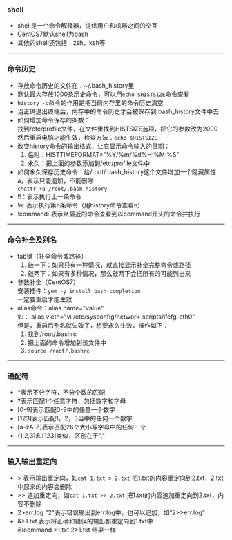 ### shell  
* shell是一个命令解释器，提供用户和机器之间的交互  
* CentOS7默认shell为bash  
* 其他的shell还包括：zsh，ksh等  
----------------------------------------------
### 命令历史  
* 存放命令历史的文件在：~/.bash_history里  
* 默认最大存放1000条历史命令，可以用```echo $HISTSIZE```命令查看  
* ```history -c```命令的作用是把当前内存里的命令历史清空  
* 当正确退出终端后，内存中的命令历史才会被保存到.bash_history文件中去  
* 如何增加命令保存的条数：  
  找到/etc/profile文件，在文件里找到HISTSIZE选项，把它的参数改为2000  
  然后重启电脑才能生效，检查方法：```echo $HISTSIZE```
* 改变history命令的输出格式，让它显示命令输入的日期：  
  1. 临时：HISTTIMEFORMAT="%Y/%m/%d%H:%M:%S"  
  2. 永久：把上面的参数添加到/etc/profile文件中  
* 如何永久保存历史命令：给/root/.bash_history这个文件增加一个隐藏属性a，表示只能追加，不能删除  
  ```chattr +a /root/.bash_history```  
* !!：表示执行上一条命令  
* !n: 表示执行第n条命令（用history命令查看n）  
* !command: 表示从最近的命令查看到以command开头的命令并执行  
----------------------------------------------
### 命令补全及别名  
* tab键（补全命令或路径）
  1. 敲一下：如果只有一种情况，就直接显示补全完整命令或路径  
  2. 敲两下：如果有多种情况，那么敲两下会把所有的可能列出来  
* 参数补全（CentOS7）  
  安装插件：```yum -y install bash-completion```  
  一定要重启才能生效  
* alias命令：alias name="value"  
  如： alias vieth="vi /etc/sysconfig/network-scripts/ifcfg-eth0"  
  但是，重启后别名就失效了，想要永久生效，操作如下：
  1. 找到/root/.bashrc  
  2. 把上面的命令增加到该文件中  
  3. ```source /root/.bashrc```  
----------------------------------------------
### 通配符  
* \*表示不分字符，不分个数的匹配  
* \?表示匹配1个任意字符，包括数字和字母  
* \[0-9\]表示匹配0-9中的任意一个数字  
* \[123\]表示匹配1，2，3当中的任何一个数字  
* \[a-zA-Z\]表示匹配26个大小写字母中的任何一个  
* \{1,2,3\}和\[123\]类似，区别在于","  
---------------------------------------------
### 输入输出重定向  
* \> 表示输出重定向，如```cat 1.txt > 2.txt``` 把1.txt的内容重定向到2.txt，2.txt中原来的内容会删除  
* \>\> 追加重定向，如```cat 1.txt >> 2.txt``` 把1.txt的内容追加重定向到2.txt，内容不删除  
* 2\>err.log  "2"表示错误输出到err.log中，也可以追加，如“2>>err.log”  
* \&\>1.txt 表示将正确和错误的输出都重定向到1.txt中  
  和command \>1.txt 2\>1.txt 结果一样  
